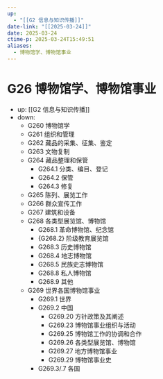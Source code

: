 ```yaml
---
up:
  - "[[G2 信息与知识传播]]"
date-link: "[[2025-03-24]]"
date: 2025-03-24
ctime-p: 2025-03-24T15:49:51
aliases:
  - 博物馆学、博物馆事业
---
```


# G26 博物馆学、博物馆事业

- up: [[G2 信息与知识传播]]
- down:	
	- G260 博物馆学
	- G261 组织和管理
	- G262 藏品的采集、征集、鉴定
	- G263 文物复制
	- G264 藏品整理和保管
		- G264.1 分类、编目、登记
		- G264.2 保管
		- G264.3 修复
	- G265 陈列、展览工作
	- G266 群众宣传工作
	- G267 建筑和设备
	- G268 各类型展览馆、博物馆
		- G268.1 革命博物馆、纪念馆
		- {G268.2} 阶级教育展览馆
		- G268.3 历史博物馆
		- G268.4 地志博物馆
		- G268.5 民族史志博物馆
		- G268.8 私人博物馆
		- G268.9 其他
	- G269 世界各国博物馆事业
		- G269.1 世界
		- G269.2 中国
			- G269.20 方针政策及其阐述
			- G269.23 博物馆事业组织与活动
			- G269.25 博物馆工作的协调和合作
			- G269.26 各类型展览馆、博物馆
			- G269.27 地方博物馆事业
			- G269.29 博物馆事业史
		- G269.3/.7 各国
	

